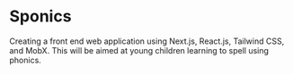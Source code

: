 # Sponics

Creating a front end web application using Next.js, React.js, Tailwind CSS, and MobX. This will be aimed at young children learning to spell using phonics.
